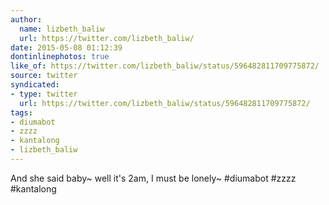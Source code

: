```yaml
---
author:
  name: lizbeth_baliw
  url: https://twitter.com/lizbeth_baliw/
date: 2015-05-08 01:12:39
dontinlinephotos: true
like_of: https://twitter.com/lizbeth_baliw/status/596482811709775872/
source: twitter
syndicated:
- type: twitter
  url: https://twitter.com/lizbeth_baliw/status/596482811709775872/
tags:
- diumabot
- zzzz
- kantalong
- lizbeth_baliw
---
```


And she said baby~ well it's 2am, I must be lonely~ #diumabot #zzzz #kantalong